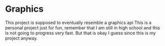 # Graphics

This project is supposed to eventually resemble a graphics api
This is a personal project just for fun, remember that I am still in
high school and this is not going to progress very fast.
But that is okay I guess since this is my project anyway.